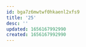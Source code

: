 ```yaml
---
id: bga7z6mwtwf0hkaenl2xfs9
title: '25'
desc: ''
updated: 1656167992990
created: 1656167992990
---
```


